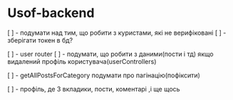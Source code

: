 # Usof-backend

[ ] - подумати над тим, що робити з куристами, які не верифіковані
[ ] - зберігати токен в бд?
<!-- [ ] - доробити категорії -->
[ ] - user router
[ ] - подумати, що робити з даними(пости і тд) якщо видалений профіль користувача(userControllers)
<!-- [ ] - чи можна мати пост без категорії?  -->
[ ] - getAllPostsForCategory подумати про пагінацію(пофіксити)

[ ] - профіль, де 3 вкладики, пости, коментарі ,і ще щось
